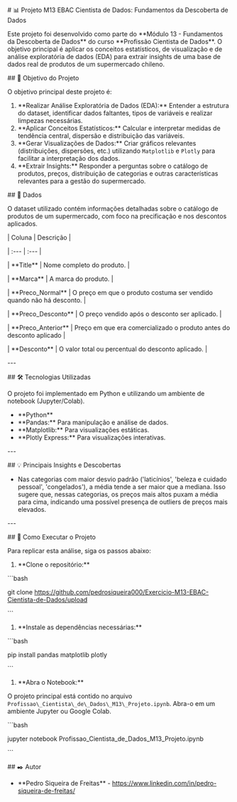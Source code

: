 ﻿\# 📊 Projeto M13 EBAC Cientista de Dados: Fundamentos da Descoberta de Dados

Este projeto foi desenvolvido como parte do \*\*Módulo 13 - Fundamentos da Descoberta de Dados\*\* do curso \*\*Profissão Cientista de Dados\*\*. O objetivo principal é aplicar os conceitos estatísticos, de visualização e de análise exploratória de dados (EDA) para extrair insights de uma base de dados real de produtos de um supermercado chileno.

\## 🎯 Objetivo do Projeto

O objetivo principal deste projeto é:

1. \*\*Realizar Análise Exploratória de Dados (EDA):\*\* Entender a estrutura do dataset, identificar dados faltantes, tipos de variáveis e realizar limpezas necessárias.
1. \*\*Aplicar Conceitos Estatísticos:\*\* Calcular e interpretar medidas de tendência central, dispersão e distribuição das variáveis.
1. \*\*Gerar Visualizações de Dados:\*\* Criar gráficos relevantes (distribuições, dispersões, etc.) utilizando `Matplotlib` e `Plotly` para facilitar a interpretação dos dados.
1. \*\*Extrair Insights:\*\* Responder a perguntas sobre o catálogo de produtos, preços, distribuição de categorias e outras características relevantes para a gestão do supermercado.

\## 💾 Dados

O dataset utilizado contém informações detalhadas sobre o catálogo de produtos de um supermercado, com foco na precificação e nos descontos aplicados.

| Coluna | Descrição |

\| :--- | :--- |

| \*\*Title\*\* | Nome completo do produto. |

| \*\*Marca\*\* | A marca do produto. |

| \*\*Preco\_Normal\*\* | O preço em que o produto costuma ser vendido quando não há desconto. |

| \*\*Preco\_Desconto\*\* | O preço vendido após o desconto ser aplicado. |

| \*\*Preco\_Anterior\*\* | Preço em que era comercializado o produto antes do desconto aplicado |

| \*\*Desconto\*\* | O valor total ou percentual do desconto aplicado. |

\---

\## 🛠 Tecnologias Utilizadas

O projeto foi implementado em Python e utilizando um ambiente de notebook (Jupyter/Colab).

* \*\*Python\*\*
* \*\*Pandas:\*\* Para manipulação e análise de dados.
* \*\*Matplotlib:\*\* Para visualizações estáticas.
* \*\*Plotly Express:\*\* Para visualizações interativas.

\---

\## 💡 Principais Insights e Descobertas

* Nas categorias com maior desvio padrão ('laticínios', 'beleza e cuidado pessoal', 'congelados'), a média tende a ser maior que a mediana. Isso sugere que, nessas categorias, os preços mais altos puxam a média para cima, indicando uma possível presença de outliers de preços mais elevados.

\---

\## 🚀 Como Executar o Projeto

Para replicar esta análise, siga os passos abaixo:

1. \*\*Clone o repositório:\*\*

\```bash

git clone https://github.com/pedrosiqueira000/Exercicio-M13-EBAC-Cientista-de-Dados/upload

\```

1. \*\*Instale as dependências necessárias:\*\*

\```bash

pip install pandas matplotlib plotly

\```

1. \*\*Abra o Notebook:\*\*

O projeto principal está contido no arquivo `Profissao\_Cientista\_de\_Dados\_M13\_Projeto.ipynb`. Abra-o em um ambiente Jupyter ou Google Colab.

\```bash

jupyter notebook Profissao\_Cientista\_de\_Dados\_M13\_Projeto.ipynb

\```

\## ✒️ Autor

* \*\*Pedro Siqueira de Freitas\*\* - https://www.linkedin.com/in/pedro-siqueira-de-freitas/
